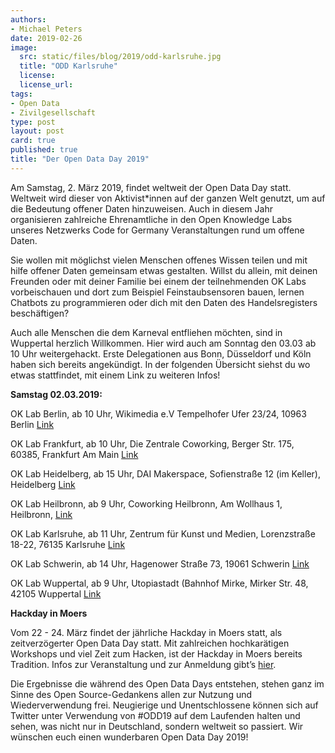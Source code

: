 ```yaml
---
authors: 
- Michael Peters
date: 2019-02-26
image:
  src: static/files/blog/2019/odd-karlsruhe.jpg
  title: "ODD Karlsruhe"
  license:
  license_url:
tags:
- Open Data
- Zivilgesellschaft
type: post
layout: post
card: true
published: true
title: "Der Open Data Day 2019"
---
```


Am Samstag, 2. März 2019, findet weltweit der Open Data Day statt. Weltweit wird dieser von Aktivist*innen auf der ganzen Welt genutzt, um auf die Bedeutung offener Daten hinzuweisen. Auch in diesem Jahr organisieren zahlreiche Ehrenamtliche in den Open Knowledge Labs unseres Netzwerks Code for Germany Veranstaltungen rund um offene Daten.

Sie wollen mit möglichst vielen Menschen offenes Wissen teilen und mit hilfe offener Daten gemeinsam etwas gestalten. Willst du allein, mit deinen Freunden oder mit deiner Familie bei einem der teilnehmenden OK Labs vorbeischauen und dort zum Beispiel Feinstaubsensoren bauen, lernen Chatbots zu programmieren oder dich mit den Daten des Handelsregisters beschäftigen?

Auch alle Menschen die dem Karneval entfliehen möchten, sind in Wuppertal herzlich Willkommen. Hier wird auch am Sonntag den 03.03 ab 10 Uhr weitergehackt. Erste Delegationen aus Bonn, Düsseldorf und Köln haben sich bereits angekündigt.
In der folgenden Übersicht siehst du wo etwas stattfindet, mit einem Link zu weiteren Infos!

**Samstag 02.03.2019:**

OK Lab Berlin, ab 10 Uhr, Wikimedia e.V Tempelhofer Ufer 23/24, 10963 Berlin [Link](https://www.meetup.com/de-DE/OK-Lab-Berlin/events/258270849/)

OK Lab Frankfurt, ab 10 Uhr, Die Zentrale Coworking, Berger Str. 175, 60385, Frankfurt Am Main [Link](https://codeforfrankfurt.github.io/hackathon2019/)

OK Lab Heidelberg, ab 15 Uhr, DAI Makerspace, Sofienstraße 12 (im Keller), Heidelberg  [Link](https://www.meetup.com/de-DE/OK-Lab-Heidelberg/events/258756334/)

OK Lab Heilbronn, ab 9 Uhr, Coworking Heilbronn, Am Wollhaus 1, Heilbronn, [Link](https://www.meetup.com/codeforhn/events/259191253/)

OK Lab Karlsruhe, ab 11 Uhr, Zentrum für Kunst und Medien, Lorenzstraße 18-22, 76135 Karlsruhe [Link](https://www.meetup.com/de-DE/OK-Lab-Karlsruhe/events/258967273/)

OK Lab Schwerin, ab 14 Uhr, Hagenower Straße 73, 19061 Schwerin  [Link](https://hacklabor.de/2019/02/opendataday2019/)

OK Lab Wuppertal, ab 9 Uhr, Utopiastadt (Bahnhof Mirke, Mirker Str. 48, 42105 Wuppertal [Link](http://opendatal.de/oddw2019/index.html)

**Hackday in Moers**

Vom 22 - 24. März findet der jährliche Hackday in Moers statt, als zeitverzögerter Open Data Day statt. Mit zahlreichen hochkarätigen Workshops und viel Zeit zum Hacken, ist der Hackday in Moers bereits Tradition. Infos zur Veranstaltung und zur Anmeldung gibt’s [hier](https://www.codeforniederrhein.de/hackday-2019/).

Die Ergebnisse die während des Open Data Days entstehen, stehen ganz im Sinne des Open Source-Gedankens allen zur Nutzung und Wiederverwendung frei. Neugierige und Unentschlossene können sich auf Twitter unter Verwendung von #ODD19 auf dem Laufenden halten und sehen, was nicht nur in Deutschland, sondern weltweit so passiert. Wir wünschen euch einen wunderbaren Open Data Day 2019!
